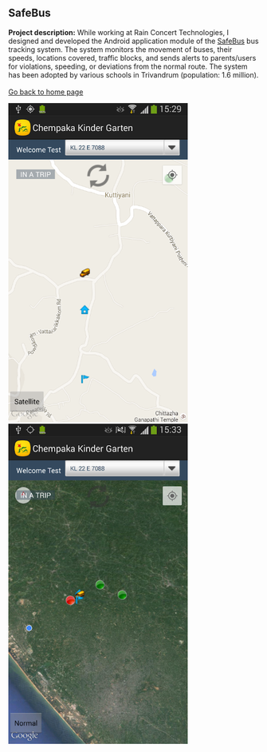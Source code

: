 ## SafeBus

**Project description:** While working at Rain Concert Technologies, I designed and developed the Android application module of the [SafeBus](http://safebus.vsafehs.com/) bus tracking system. The system monitors the movement of buses, their speeds, locations covered, traffic blocks, and sends alerts to parents/users for violations, speeding, or deviations from the normal route. The system has been adopted by various schools in Trivandrum (population: 1.6 million).
<br/><br/>
[Go back to home page](https://sam-ramakrishnan.github.io/)

<img src="images/safebus1.png?raw=true" width="360"/> <img src="images/safebus2.png?raw=true" width="360"/> 


